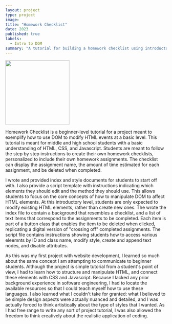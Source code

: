 ```yaml
---
layout: project
type: project
image: 
title: "Homework Checklist"
date: 2023
published: true
labels:
  - Intro to DOM 
summary: "A tutorial for building a homework checklist using introductory DOM concepts to edit HTML."
---
```


<div class="text-center p-4">
  <img width="200px" src="https://www.pngkit.com/png/detail/44-449540_checklist-602x500-homework-png-clipart.png" class="img-thumbnail" >
</div>


Homework Checklist is a beginner-level tutorial for a project meant to exemplify how to use DOM to modify HTML events at a basic level. This tutorial is meant for middle and high school students with a basic understanding of HTML, CSS, and Javascript. Students are meant to follow the step by step instructions to create their own homework checklists, personalized to include their own homework assignments. The checklist can display the assignment name, the amount of time estimated for each assignment, and be deleted when completed. 
 
I wrote and provided index and style documents for students to start off with. I also provide a script template with instructions indicating which elements they should edit and the method they should use. This allows students to focus on the core concepts of how to manipulate DOM to affect HTML elements. At this introductory level, students are only expected to modify existing HTML elements, rather than create new ones. The wrote the index file to contain a background that resembles a checklist, and a list of text items that correspond to the assignments to be completed. Each item is part of a button class that enables the item to be deleted when clicked, replicating a digital version of "crossing off" completed assignments. The script file contains instructions showing students how to access various eleemnts by ID and class name, modify style, create and append text nodes, and disable attributes.

As this was my first project with website development, I learned so much about the same concept I am attempting to communicate to beginner students. Although the project is simple tutorial from a student's point of view, I had to learn how to structure and manipulate HTML, and connect these elements with CSS and Javascript. Because I lacked any prior background experience in software engineering, I had to locate the available resources so that I could teach myself how to use these languages. I also learned what I couldn't take for granted: what I believed to be simple design aspects were actually nuanced and detailed, and I was actually forced to think artistically about the type of styles that I wanted. As I had free range to write any sort of project tutorial, I was also allowed the freedom to think creatively about the realistic application of coding.
